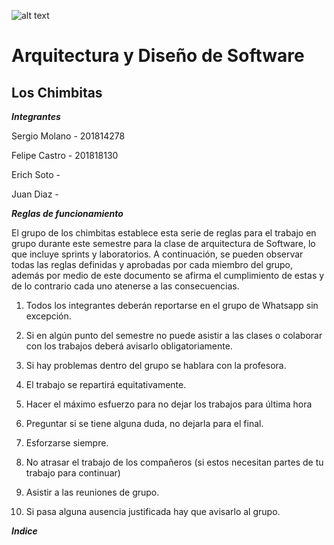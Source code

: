 ![alt text](http://educacionestrella.com/wp-content/uploads/2022/01/Logo-Estrella-2022-1.png)
# Arquitectura y Diseño de Software 
## Los Chimbitas
***Integrantes***

Sergio Molano - 201814278

Felipe Castro - 201818130

Erich Soto - 

Juan Diaz - 

***Reglas de funcionamiento***

El grupo de los chimbitas establece esta serie de reglas para el trabajo en grupo durante este semestre para la clase de arquitectura de Software, lo que incluye sprints y laboratorios. A continuación, se pueden observar todas las reglas definidas y aprobadas por cada miembro del grupo, además por medio de este documento se afirma el cumplimiento de estas y de lo contrario cada uno atenerse a las consecuencias.

1.	Todos los integrantes deberán reportarse en el grupo de Whatsapp sin excepción. 

2.	Si en algún punto del semestre no puede asistir a las clases o colaborar con los trabajos deberá avisarlo obligatoriamente.

3.	Si hay problemas dentro del grupo se hablara con la profesora.

4.	El trabajo se repartirá equitativamente.

5.	Hacer el máximo esfuerzo para no dejar los trabajos para última hora

6.	Preguntar si se tiene alguna duda, no dejarla para el final.

7.	Esforzarse siempre.

8.	No atrasar el trabajo de los compañeros (si estos necesitan partes de tu trabajo para continuar)

9.	Asistir a las reuniones de grupo.

10.	Si pasa alguna ausencia justificada hay que avisarlo al grupo.

***Indice***
